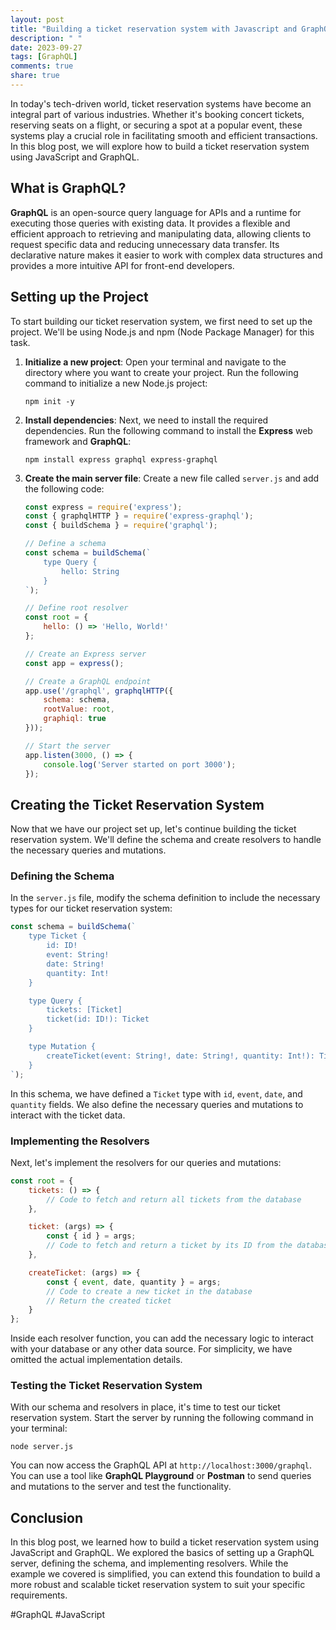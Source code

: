 ```yaml
---
layout: post
title: "Building a ticket reservation system with Javascript and GraphQL"
description: " "
date: 2023-09-27
tags: [GraphQL]
comments: true
share: true
---
```


In today's tech-driven world, ticket reservation systems have become an integral part of various industries. Whether it's booking concert tickets, reserving seats on a flight, or securing a spot at a popular event, these systems play a crucial role in facilitating smooth and efficient transactions. In this blog post, we will explore how to build a ticket reservation system using JavaScript and GraphQL.

## What is GraphQL?

**GraphQL** is an open-source query language for APIs and a runtime for executing those queries with existing data. It provides a flexible and efficient approach to retrieving and manipulating data, allowing clients to request specific data and reducing unnecessary data transfer. Its declarative nature makes it easier to work with complex data structures and provides a more intuitive API for front-end developers.

## Setting up the Project

To start building our ticket reservation system, we first need to set up the project. We'll be using Node.js and npm (Node Package Manager) for this task. 

1. **Initialize a new project**: Open your terminal and navigate to the directory where you want to create your project. Run the following command to initialize a new Node.js project:
    ```
    npm init -y
    ```

2. **Install dependencies**: Next, we need to install the required dependencies. Run the following command to install the **Express** web framework and **GraphQL**:
    ```
    npm install express graphql express-graphql
    ```

3. **Create the main server file**: Create a new file called `server.js` and add the following code:

    ```javascript
    const express = require('express');
    const { graphqlHTTP } = require('express-graphql');
    const { buildSchema } = require('graphql');

    // Define a schema
    const schema = buildSchema(`
        type Query {
            hello: String
        }
    `);

    // Define root resolver
    const root = {
        hello: () => 'Hello, World!'
    };

    // Create an Express server
    const app = express();

    // Create a GraphQL endpoint
    app.use('/graphql', graphqlHTTP({
        schema: schema,
        rootValue: root,
        graphiql: true
    }));

    // Start the server
    app.listen(3000, () => {
        console.log('Server started on port 3000');
    });
    ```

## Creating the Ticket Reservation System

Now that we have our project set up, let's continue building the ticket reservation system. We'll define the schema and create resolvers to handle the necessary queries and mutations.

### Defining the Schema

In the `server.js` file, modify the schema definition to include the necessary types for our ticket reservation system:

```javascript
const schema = buildSchema(`
    type Ticket {
        id: ID!
        event: String!
        date: String!
        quantity: Int!
    }

    type Query {
        tickets: [Ticket]
        ticket(id: ID!): Ticket
    }

    type Mutation {
        createTicket(event: String!, date: String!, quantity: Int!): Ticket
    }
`);
```

In this schema, we have defined a `Ticket` type with `id`, `event`, `date`, and `quantity` fields. We also define the necessary queries and mutations to interact with the ticket data.

### Implementing the Resolvers

Next, let's implement the resolvers for our queries and mutations:

```javascript
const root = {
    tickets: () => {
        // Code to fetch and return all tickets from the database
    },

    ticket: (args) => {
        const { id } = args;
        // Code to fetch and return a ticket by its ID from the database
    },

    createTicket: (args) => {
        const { event, date, quantity } = args;
        // Code to create a new ticket in the database
        // Return the created ticket
    }
};
```

Inside each resolver function, you can add the necessary logic to interact with your database or any other data source. For simplicity, we have omitted the actual implementation details.

### Testing the Ticket Reservation System

With our schema and resolvers in place, it's time to test our ticket reservation system. Start the server by running the following command in your terminal:

```
node server.js
```

You can now access the GraphQL API at `http://localhost:3000/graphql`. You can use a tool like **GraphQL Playground** or **Postman** to send queries and mutations to the server and test the functionality.

## Conclusion

In this blog post, we learned how to build a ticket reservation system using JavaScript and GraphQL. We explored the basics of setting up a GraphQL server, defining the schema, and implementing resolvers. While the example we covered is simplified, you can extend this foundation to build a more robust and scalable ticket reservation system to suit your specific requirements.

#GraphQL #JavaScript